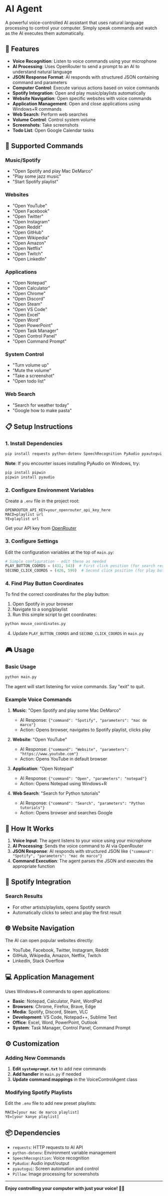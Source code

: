 # AI Agent

A powerful voice-controlled AI assistant that uses natural language processing to control your computer. Simply speak commands and watch as the AI executes them automatically.

## 🎯 Features

- **Voice Recognition**: Listen to voice commands using your microphone
- **AI Processing**: Uses OpenRouter to send a prompt to an AI to understand natural language
- **JSON Response Format**: AI responds with structured JSON containing command and parameters
- **Computer Control**: Execute various actions based on voice commands
- **Spotify Integration**: Open and play music/playlists automatically
- **Website Navigation**: Open specific websites with voice commands
- **Application Management**: Open and close applications using Windows+R commands
- **Web Search**: Perform web searches
- **Volume Control**: Control system volume
- **Screenshots**: Take screenshots
- **Todo List**: Open Google Calendar tasks

## 🚀 Supported Commands

### Music/Spotify
- "Open Spotify and play Mac DeMarco"
- "Play some jazz music"
- "Start Spotify playlist"

### Websites
- "Open YouTube"
- "Open Facebook"
- "Open Twitter"
- "Open Instagram"
- "Open Reddit"
- "Open GitHub"
- "Open Wikipedia"
- "Open Amazon"
- "Open Netflix"
- "Open Twitch"
- "Open LinkedIn"

### Applications
- "Open Notepad"
- "Open Calculator"
- "Open Chrome"
- "Open Discord"
- "Open Steam"
- "Open VS Code"
- "Open Excel"
- "Open Word"
- "Open PowerPoint"
- "Open Task Manager"
- "Open Control Panel"
- "Open Command Prompt"

### System Control
- "Turn volume up"
- "Mute the volume"
- "Take a screenshot"
- "Open todo list"

### Web Search
- "Search for weather today"
- "Google how to make pasta"

## 📋 Setup Instructions

### 1. Install Dependencies

```bash
pip install requests python-dotenv SpeechRecognition PyAudio pyautogui Pillow
```

**Note**: If you encounter issues installing PyAudio on Windows, try:
```bash
pip install pipwin
pipwin install pyaudio
```

### 2. Configure Environment Variables

Create a `.env` file in the project root:
```
OPENROUTER_API_KEY=your_openrouter_api_key_here
MACD=playlist url
YE=playlist url
```

Get your API key from [OpenRouter](https://openrouter.ai/)

### 3. Configure Settings

Edit the configuration variables at the top of `main.py`:

```python
# Simple configuration - edit these as needed
PLAY_BUTTON_COORDS = (431, 543)  # First click position (for search results)
SECOND_CLICK_COORDS = (426, 599)  # Second click position (for play button)
```

### 4. Find Play Button Coordinates

To find the correct coordinates for the play button:

1. Open Spotify in your browser
2. Navigate to a song/playlist
3. Run this simple script to get coordinates:

```bash
python mouse_coordinates.py
```

4. Update `PLAY_BUTTON_COORDS` and `SECOND_CLICK_COORDS` in `main.py`

## 🎮 Usage

### Basic Usage

```bash
python main.py
```

The agent will start listening for voice commands. Say "exit" to quit.

### Example Voice Commands

1. **Music**: "Open Spotify and play some Mac DeMarco"
   - AI Response: `{"command": "Spotify", "parameters": "mac de marco"}`
   - Action: Opens browser, navigates to Spotify playlist, clicks play

2. **Website**: "Open YouTube"
   - AI Response: `{"command": "Website", "parameters": "https://www.youtube.com"}`
   - Action: Opens YouTube in default browser

3. **Application**: "Open Notepad"
   - AI Response: `{"command": "Open", "parameters": "notepad"}`
   - Action: Opens Notepad using Windows+R

4. **Web Search**: "Search for Python tutorials"
   - AI Response: `{"command": "Search", "parameters": "Python tutorials"}`
   - Action: Opens browser and searches Google

## 🔧 How It Works

1. **Voice Input**: The agent listens to your voice using your microphone
2. **AI Processing**: Sends the voice command to AI via OpenRouter
3. **JSON Response**: AI responds with structured JSON like `{"command": "Spotify", "parameters": "mac de marco"}`
4. **Command Execution**: The agent parses the JSON and executes the appropriate function

## 🎵 Spotify Integration

### Search Results
- For other artists/playlists, opens Spotify search
- Automatically clicks to select and play the first result

## 🌐 Website Navigation

The AI can open popular websites directly:
- YouTube, Facebook, Twitter, Instagram, Reddit
- GitHub, Wikipedia, Amazon, Netflix, Twitch
- LinkedIn, Stack Overflow

## 💻 Application Management

Uses Windows+R commands to open applications:
- **Basic**: Notepad, Calculator, Paint, WordPad
- **Browsers**: Chrome, Firefox, Brave, Edge
- **Media**: Spotify, Discord, Steam, VLC
- **Development**: VS Code, Notepad++, Sublime Text
- **Office**: Excel, Word, PowerPoint, Outlook
- **System**: Task Manager, Control Panel, Command Prompt

## ⚙️ Customization

### Adding New Commands

1. **Edit `systemprompt.txt`** to add new commands
2. **Add handler** in `main.py` if needed
3. **Update command mappings** in the VoiceControlAgent class

### Modifying Spotify Playlists

Edit the `.env` file to add new preset playlists:
```
MACD=[your mac de marco playlist]
YE=[your kanye playlist]
```

## 📦 Dependencies

- `requests`: HTTP requests to AI API
- `python-dotenv`: Environment variable management
- `SpeechRecognition`: Voice recognition
- `PyAudio`: Audio input/output
- `pyautogui`: Screen automation and control
- `Pillow`: Image processing for screenshots
---

**Enjoy controlling your computer with just your voice! 🎤✨**
